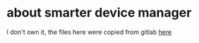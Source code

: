 # about smarter device manager

I don't own it, the files here were copied from gitlab [here](https://gitlab.com/arm-research/smarter/smarter-device-manager/-/blob/master/smarter-device-manager-ds.yaml)
